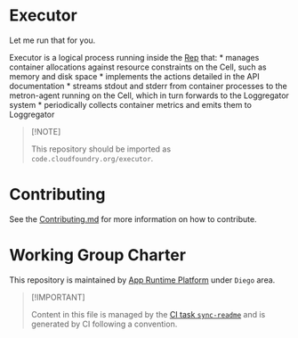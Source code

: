 # Executor

Let me run that for you.

Executor is a logical process running inside the
[Rep](https://github.com/cloudfoundry/rep) that: \* manages container
allocations against resource constraints on the Cell, such as memory and
disk space \* implements the actions detailed in the API documentation
\* streams stdout and stderr from container processes to the
metron-agent running on the Cell, which in turn forwards to the
Loggregator system \* periodically collects container metrics and emits
them to Loggregator

> \[!NOTE\]
>
> This repository should be imported as
> `code.cloudfoundry.org/executor`.

# Contributing

See the [Contributing.md](./.github/CONTRIBUTING.md) for more
information on how to contribute.

# Working Group Charter

This repository is maintained by [App Runtime
Platform](https://github.com/cloudfoundry/community/blob/main/toc/working-groups/app-runtime-platform.md)
under `Diego` area.

> \[!IMPORTANT\]
>
> Content in this file is managed by the [CI task
> `sync-readme`](https://github.com/cloudfoundry/wg-app-platform-runtime-ci/blob/main/shared/tasks/sync-readme/metadata.yml)
> and is generated by CI following a convention.
